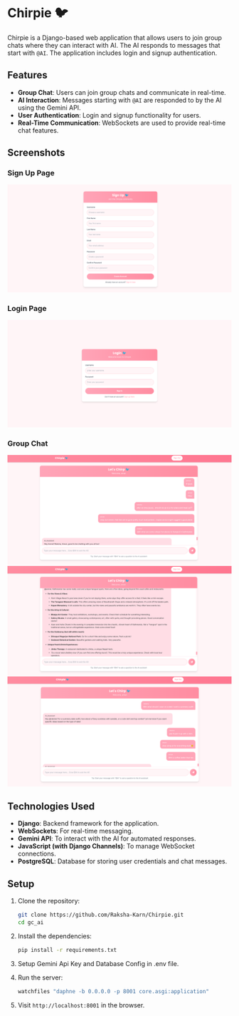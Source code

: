 
# Chirpie 🐦

Chirpie is a Django-based web application that allows users to join group chats where they can interact with AI. The AI responds to messages that start with `@AI`. The application includes login and signup authentication.


## Features
- **Group Chat**: Users can join group chats and communicate in real-time.
- **AI Interaction**: Messages starting with `@AI` are responded to by the AI using the Gemini API.
- **User Authentication**: Login and signup functionality for users.
- **Real-Time Communication**: WebSockets are used to provide real-time chat features.

## Screenshots

### Sign Up Page
![Sign Up](./screenshots/first.png)

### Login Page
![Login](./screenshots/second.png)

### Group Chat
![Group Chat](./screenshots/third.png)
![Group Chat](./screenshots/fourth.png)
![Group Chat](./screenshots/fifth.png)


## Technologies Used
- **Django**: Backend framework for the application.
- **WebSockets**: For real-time messaging.
- **Gemini API**: To interact with the AI for automated responses.
- **JavaScript (with Django Channels)**: To manage WebSocket connections.
- **PostgreSQL**: Database for storing user credentials and chat messages.

## Setup

1. Clone the repository:

   ```bash
   git clone https://github.com/Raksha-Karn/Chirpie.git
   cd gc_ai
2. Install the dependencies:
    ```bash
    pip install -r requirements.txt
    ```
4. Setup Gemini Api Key and Database Config in .env file.
5. Run the server:
    ```bash
    watchfiles "daphne -b 0.0.0.0 -p 8001 core.asgi:application"
    ```
5. Visit `http://localhost:8001` in the browser.
